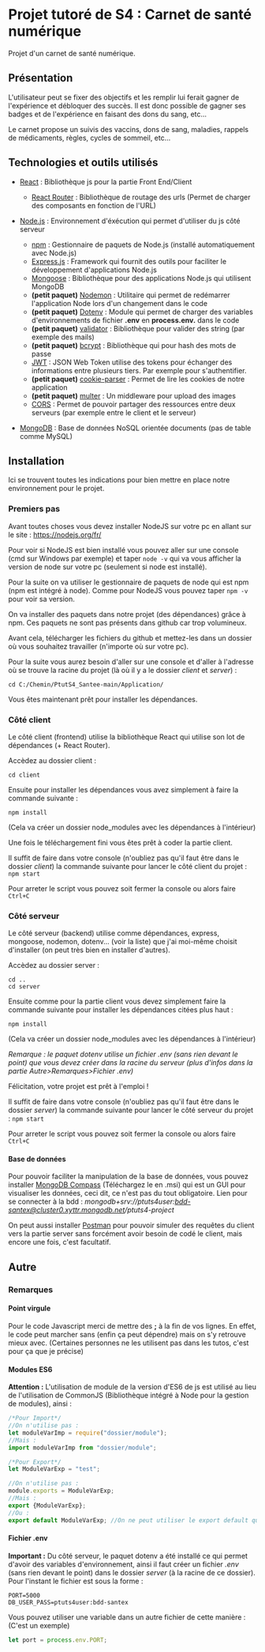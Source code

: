 # Projet tutoré de S4 : Carnet de santé numérique

Projet d'un carnet de santé numérique.

## Présentation

L'utilisateur peut se fixer des objectifs et les remplir lui ferait gagner de l'expérience et débloquer des succès.
Il est donc possible de gagner ses badges et de l'expérience en faisant des dons du sang, etc...

Le carnet propose un suivis des vaccins, dons de sang, maladies, rappels de médicaments, règles, cycles de sommeil, etc...


## Technologies et outils utilisés

* [React](https://fr.reactjs.org) : Bibliothèque js pour la partie Front End/Client
  * [React Router](https://reactrouter.com) : Bibliothèque de routage des urls (Permet de charger des composants en fonction de l'URL)

* [Node.js](https://nodejs.org/fr/) : Environnement d'éxécution qui permet d'utiliser du js côté serveur
  * [npm](https://www.npmjs.com) : Gestionnaire de paquets de Node.js (installé automatiquement avec Node.js)
  * [Express.js](https://expressjs.com/fr/) : Framework qui fournit des outils pour faciliter le développement d'applications Node.js
  * [Mongoose](https://mongoosejs.com) : Bibliothèque pour des applications Node.js qui utilisent MongoDB
  * **(petit paquet)** [Nodemon](https://nodemon.io) : Utilitaire qui permet de redémarrer l'application Node lors d'un changement dans le code
  * **(petit paquet)** [Dotenv](https://www.npmjs.com/package/dotenv) : Module qui permet de charger des variables d'environnements de fichier **.env** en **process.env.** dans le code
  * **(petit paquet)** [validator](https://www.npmjs.com/package/validator) : Bibliothèque pour valider des string (par exemple des mails)
  * **(petit paquet)** [bcrypt](https://www.npmjs.com/package/bcrypt) : Bibliothèque qui pour hash des mots de passe
  * [JWT](https://jwt.io) : JSON Web Token utilise des tokens pour échanger des informations entre plusieurs tiers. Par exemple pour s'authentifier.
  * **(petit paquet)** [cookie-parser](https://www.npmjs.com/package/cookie-parser) : Permet de lire les cookies de notre application
  * **(petit paquet)** [multer](https://www.npmjs.com/package/multer) : Un middleware pour upload des images
  * [CORS](https://www.npmjs.com/package/cors) : Permet de pouvoir partager des ressources entre deux serveurs (par exemple entre le client et le serveur)

* [MongoDB](https://www.mongodb.com/fr) : Base de données NoSQL orientée documents (pas de table comme MySQL)


## Installation

Ici se trouvent toutes les indications pour bien mettre en place notre environnement pour le projet.

### Premiers pas

Avant toutes choses vous devez installer NodeJS sur votre pc en allant sur le site : https://nodejs.org/fr/

Pour voir si NodeJS est bien installé vous pouvez aller sur une console (cmd sur Windows par exemple) et taper ```node -v``` qui va vous afficher la version de node sur votre pc (seulement si node est installé).

Pour la suite on va utiliser le gestionnaire de paquets de node qui est npm (npm est intégré à node). Comme pour NodeJS vous pouvez taper ```npm -v``` pour voir sa version.

On va installer des paquets dans notre projet (des dépendances) grâce à npm. Ces paquets ne sont pas présents dans github car trop volumineux.

Avant cela, télécharger les fichiers du github et mettez-les dans un dossier où vous souhaitez travailler (n'importe où sur votre pc).

Pour la suite vous aurez besoin d'aller sur une console et d'aller à l'adresse où se trouve la racine du projet (là où il y a le dossier *client* et *server*) :

```
cd C:/Chemin/PtutS4_Santee-main/Application/
```

Vous êtes maintenant prêt pour installer les dépendances.

### Côté client

Le côté client (frontend) utilise la bibliothèque React qui utilise son lot de dépendances (+ React Router).

Accèdez au dossier client :
```
cd client
```

Ensuite pour installer les dépendances vous avez simplement à faire la commande suivante :
```
npm install
```
(Cela va créer un dossier node_modules avec les dépendances à l'intérieur)

Une fois le téléchargement fini vous êtes prêt à coder la partie client.

Il suffit de faire dans votre console (n'oubliez pas qu'il faut être dans le dossier *client*) la commande suivante pour lancer le côté client du projet : ```npm start```

Pour arreter le script vous pouvez soit fermer la console ou alors faire ```Ctrl+C```


### Côté serveur

Le côté serveur (backend) utilise comme dépendances, express, mongoose, nodemon, dotenv... (voir la liste) que j'ai moi-même choisit d'installer (on peut très bien en installer d'autres).

Accèdez au dossier server :
```
cd ..
cd server
```

Ensuite comme pour la partie client vous devez simplement faire la commande suivante pour installer les dépendances citées plus haut :
```
npm install
```
(Cela va créer un dossier node_modules avec les dépendances à l'intérieur)

*Remarque : le paquet dotenv utilise un fichier .env (sans rien devant le point) que vous devez créer dans la racine du serveur (plus d'infos dans la partie Autre>Remarques>Fichier .env)*

Félicitation, votre projet est prêt à l'emploi !

Il suffit de faire dans votre console (n'oubliez pas qu'il faut être dans le dossier *server*) la commande suivante pour lancer le côté serveur du projet : ```npm start```

Pour arreter le script vous pouvez soit fermer la console ou alors faire ```Ctrl+C```

#### Base de données

Pour pouvoir faciliter la manipulation de la base de données, vous pouvez installer [MongoDB Compass](https://www.mongodb.com/products/compass) (Téléchargez le en .msi) qui est un GUI pour visualiser les données, ceci dit, ce n'est pas du tout obligatoire.
Lien pour se connecter à la bdd : *mongodb+srv://ptuts4user:bdd-santex@cluster0.xyttr.mongodb.net/ptuts4-project*

On peut aussi installer [Postman](https://www.postman.com/downloads/) pour pouvoir simuler des requêtes du client vers la partie server sans forcément avoir besoin de codé le client, mais encore une fois, c'est facultatif.

## Autre

### Remarques

#### Point virgule
Pour le code Javascript merci de mettre des **;** à la fin de vos lignes. En effet, le code peut marcher sans (enfin ça peut dépendre) mais on s'y retrouve mieux avec. (Certaines personnes ne les utilisent pas dans les tutos, c'est pour ça que je précise)

#### Modules ES6
**Attention :** L'utilisation de module de la version d'ES6 de js est utilisé au lieu de l'utilisation de CommonJS (Bibliothèque intégré à Node pour la gestion de modules), ainsi :
```javascript
/*Pour Import*/
//On n'utilise pas :
let moduleVarImp = require("dossier/module");
//Mais :
import moduleVarImp from "dossier/module";

/*Pour Export*/
let ModuleVarExp = "test";

//On n'utilise pas :
module.exports = ModuleVarExp;
//Mais :
export {ModuleVarExp};
//Ou :
export default ModuleVarExp; //On ne peut utiliser le export default qu'une fois dans un document
```

#### Fichier .env
**Important :** Du côté serveur, le paquet dotenv a été installé ce qui permet d'avoir des variables d'environnement, ainsi il faut créer un fichier *.env* (sans rien devant le point) dans le dossier *server* (à la racine de ce dossier). Pour l'instant le fichier est sous la forme :
```
PORT=5000
DB_USER_PASS=ptuts4user:bdd-santex
```
Vous pouvez utiliser une variable dans un autre fichier de cette manière : (C'est un exemple)
```javascript
let port = process.env.PORT;
```